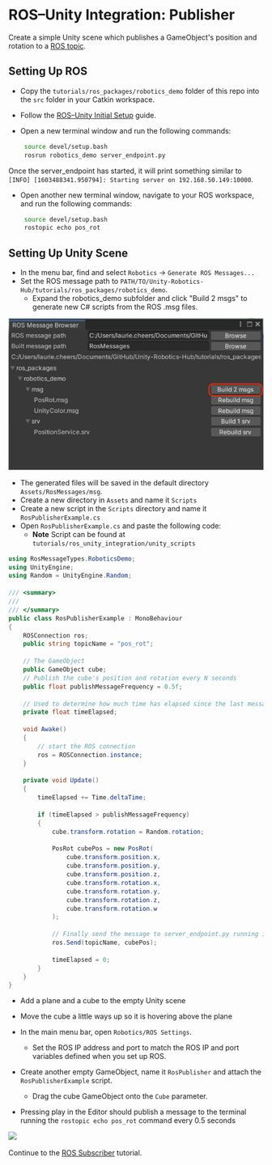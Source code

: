 # ROS–Unity Integration: Publisher

Create a simple Unity scene which publishes a GameObject's position and rotation to a [ROS topic](http://wiki.ros.org/ROS/Tutorials/UnderstandingTopics#ROS_Topics).

## Setting Up ROS

- Copy the `tutorials/ros_packages/robotics_demo` folder of this repo into the `src` folder in your Catkin workspace.

- Follow the [ROS–Unity Initial Setup](setup.md) guide.

- Open a new terminal window and run the following commands:
  
   ```bash
    source devel/setup.bash
	rosrun robotics_demo server_endpoint.py
   ```

Once the server_endpoint has started, it will print something similar to `[INFO] [1603488341.950794]: Starting server on 192.168.50.149:10000`.

- Open another new terminal window, navigate to your ROS workspace, and run the following commands:
   ```bash
    source devel/setup.bash
	rostopic echo pos_rot
   ```

## Setting Up Unity Scene
- In the menu bar, find and select `Robotics` -> `Generate ROS Messages...`
- Set the ROS message path to `PATH/TO/Unity-Robotics-Hub/tutorials/ros_packages/robotics_demo`.
	- Expand the robotics_demo subfolder and click "Build 2 msgs" to generate new C# scripts from the ROS .msg files.

![](images/generate_messages_1.png)

   - The generated files will be saved in the default directory `Assets/RosMessages/msg`.
- Create a new directory in `Assets` and name it `Scripts`
- Create a new script in the `Scripts` directory and name it `RosPublisherExample.cs`
- Open `RosPublisherExample.cs` and paste the following code:
	- **Note** Script can be found at `tutorials/ros_unity_integration/unity_scripts`

```csharp
using RosMessageTypes.RoboticsDemo;
using UnityEngine;
using Random = UnityEngine.Random;

/// <summary>
/// 
/// </summary>
public class RosPublisherExample : MonoBehaviour
{
    ROSConnection ros;
    public string topicName = "pos_rot";

    // The GameObject 
    public GameObject cube;
    // Publish the cube's position and rotation every N seconds
    public float publishMessageFrequency = 0.5f;

    // Used to determine how much time has elapsed since the last message was published
    private float timeElapsed;

	void Awake()
	{
		// start the ROS connection
		ros = ROSConnection.instance;
	}

    private void Update()
    {
        timeElapsed += Time.deltaTime;

        if (timeElapsed > publishMessageFrequency)
        {
            cube.transform.rotation = Random.rotation;

            PosRot cubePos = new PosRot(
                cube.transform.position.x,
                cube.transform.position.y,
                cube.transform.position.z,
                cube.transform.rotation.x,
                cube.transform.rotation.y,
                cube.transform.rotation.z,
                cube.transform.rotation.w
            );

            // Finally send the message to server_endpoint.py running in ROS
            ros.Send(topicName, cubePos);

            timeElapsed = 0;
        }
    }
}
```

- Add a plane and a cube to the empty Unity scene
- Move the cube a little ways up so it is hovering above the plane
- In the main menu bar, open `Robotics/ROS Settings`.
	- Set the ROS IP address and port to match the ROS IP and port variables defined when you set up ROS.
- Create another empty GameObject, name it `RosPublisher` and attach the `RosPublisherExample` script.
	- Drag the cube GameObject onto the `Cube` parameter.

- Pressing play in the Editor should publish a message to the terminal running the `rostopic echo pos_rot` command every 0.5 seconds

![](images/tcp_1.gif)

Continue to the [ROS Subscriber](subscriber.md) tutorial.